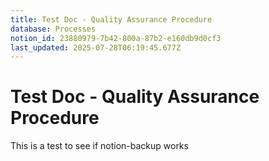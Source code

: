 ```yaml
---
title: Test Doc - Quality Assurance Procedure
database: Processes
notion_id: 23880979-7b42-800a-87b2-e160db9d0cf3
last_updated: 2025-07-28T06:19:45.677Z
---
```


# Test Doc - Quality Assurance Procedure


This is a test to see if notion-backup works

